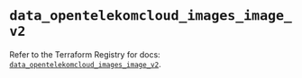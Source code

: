 # `data_opentelekomcloud_images_image_v2`

Refer to the Terraform Registry for docs: [`data_opentelekomcloud_images_image_v2`](https://registry.terraform.io/providers/opentelekomcloud/opentelekomcloud/1.36.1/docs/data-sources/images_image_v2).

